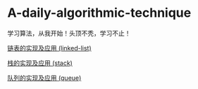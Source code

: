 # A-daily-algorithmic-technique

学习算法，从我开始！头顶不秃，学习不止！

[链表的实现及应用 (linked-list)](https://github.com/zyq666/A-daily-algorithmic-technique/tree/master/linked-list)

[栈的实现及应用 (stack)](https://github.com/zyq666/A-daily-algorithmic-technique/tree/master/stack)

[队列的实现及应用 (queue)](https://github.com/zyq666/A-daily-algorithmic-technique/tree/master/queue)
